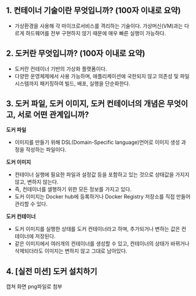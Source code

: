 ## 1. 컨테이너 기술이란 무엇입니까? (100자 이내로 요약)
- 가상환경을 사용해 각 마이크로서비스를 격리하는 기술이다. 가상머신(VM)과는 다르게 하드웨어를 전부 구현하지 않기 때문에 매우 빠른 실행이 가능하다.

## 2. 도커란 무엇입니까? (100자 이내로 요약)
- 도커란 컨테이너 기반의 가상화 플랫폼이다.  
- 다양한 운영체제에서 사용 가능하며, 애플리케이션에 국한되지 않고 의존성 및 파일 시스템까지 패키징하여 빌드, 배포, 실행을 단순화한다.

## 3. 도커 파일, 도커 이미지, 도커 컨테이너의 개념은 무엇이고, 서로 어떤 관계입니까?
**도커 파일**
- 이미지를 만들기 위해 DSL(Domain-Specific language)언어로 이미지 생성 과정을 작성하는 파일이다.

**도커 이미지**
- 컨테이너 실행에 필요한 파일과 설정값 등을 포함하고 있는 것으로 상태값을 가지지 않고, 변하지 않는다.
- 즉, 컨테이너를 샐행하기 위한 모든 정보를 가지고 있다.
- 도커 이미지는 Docker hub에 등록하거나 Docker Registry 저장소를 직접 만들어 관리할 수 있다. 

**도커 컨테이너**
- 도커 이미지를 실행한 상태를 도커 컨테이너라고 하며, 추가되거나 변하는 값은 컨테이너에 저장된다.
- 같은 이미지에서 여러개의 컨테이너를 생성할 수 있고, 컨테이너의 상태가 바뀌거나 삭제되더라도 이미지는 변하지 않고 그대로 남아있다.

## 4. [실전 미션] 도커 설치하기
캡쳐 화면 png파일로 첨부